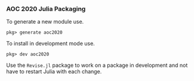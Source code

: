 ### AOC 2020 Julia Packaging

To generate a new module use.

```
pkg> generate aoc2020
```

To install in development mode use.

```
pkg> dev aoc2020
```

Use the `Revise.jl` package to work on a package in development and not have to
restart Julia with each change.

